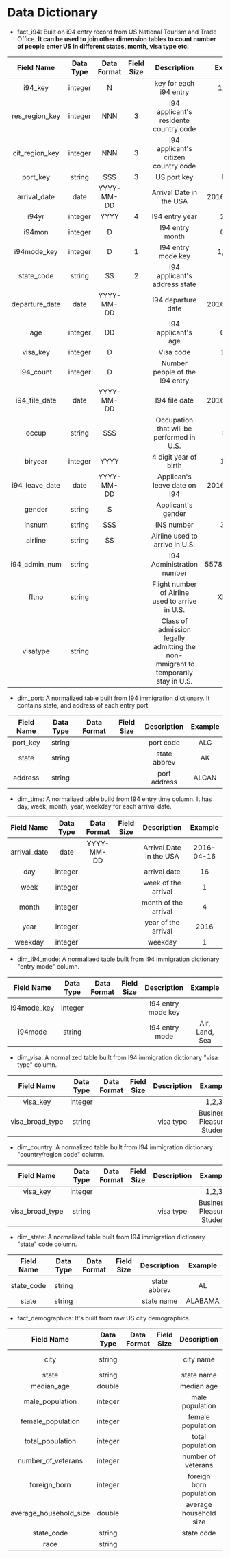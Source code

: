 # Data Dictionary
- fact_i94: Built on i94 entry record from US National Tourism and Trade Office. **It can be used to join other dimension tables to count number of people enter US in different states, month, visa type etc.**

|Field Name| Data Type|Data Format|Field Size|Description|Example|
|:---:|:---:|:---:|:---:|:---:|:---:|
|i94_key|integer|N||key for each i94 entry|1,2,3...|
|res_region_key|integer|NNN|3|i94 applicant's residente country code|236|
|cit_region_key|integer|NNN|3|i94 applicant's citizen country code|236|
|port_key|string|SSS|3|US port key|FMY|
|arrival_date|date|YYYY-MM-DD||Arrival Date in the USA|2016-04-11|
|i94yr|integer|YYYY|4|I94 entry year|2016|
|i94mon|integer|D||I94 entry month|0-12|
|i94mode_key|integer|D|1|I94 entry mode key|1,2,3,9|
|state_code|string|SS|2|I94 applicant's address state|CA|
|departure_date|date|YYYY-MM-DD||I94 departure date|2016-04-16|
|age|integer|DD||I94 applicant's age|0-99|
|visa_key|integer|D||Visa code|1,2,3|
|i94_count|integer|D||Number people of the i94 entry|1|
|i94_file_date|date|YYYY-MM-DD||I94 file date|2016-04-16|
|occup|string|SSS||Occupation that will be performed in U.S.|STU|
|biryear|integer|YYYY||4 digit year of birth|1950|
|i94_leave_date|date|YYYY-MM-DD||Applican's leave date on I94|2016-07-16|
|gender|string|S||Applicant's gender|F|
|insnum|string|SSS||INS number|3517|
|airline|string|SS||Airline used to arrive in U.S.|CI|
|i94_admin_num|string|||I94 Administration number|55780468433|
|fltno|string||   |Flight number of Airline used to arrive in U.S.|XBLNG|
|visatype|string|   |   |Class of admission legally admitting the non-immigrant to temporarily stay in U.S.|B2|

- dim_port: A normalized table built from I94 immigration dictionary. It contains state, and address of each entry port.

|Field Name| Data Type|Data Format|Field Size|Description|Example|
|:---:|:---:|:---:|:---:|:---:|:---:|
|port_key|string|||port code|ALC|
|state|string|||state abbrev|AK|
|address|string|||port address|ALCAN|

- dim_time: A normaliaed table build from I94 entry time column. It has day, week, month, year, weekday for each arrival date.

|Field Name| Data Type|Data Format|Field Size|Description|Example|
|:---:|:---:|:---:|:---:|:---:|:---:|
|arrival_date|date|YYYY-MM-DD||Arrival Date in the USA|2016-04-16|
|day|integer|||arrival date|16|
|week|integer|||week of the arrival|1|
|month|integer|||month of the arrival|4|
|year|integer|||year of the arrival|2016|
|weekday|integer|||weekday|1|

- dim_i94_mode: A normaliaed table built from I94 immigration dictionary "entry mode" column.

|Field Name| Data Type|Data Format|Field Size|Description|Example|
|:---:|:---:|:---:|:---:|:---:|:---:|
|i94mode_key|integer|||I94 entry mode key||
|i94mode|string|||I94 entry mode|Air, Land, Sea|

- dim_visa: A normalized table built from I94 immigration dictionary "visa type" column.

|Field Name| Data Type|Data Format|Field Size|Description|Example|
|:---:|:---:|:---:|:---:|:---:|:---:|
|visa_key|integer||||1,2,3|
|visa_broad_type|string|||visa type|Business, Pleasure, Student|

- dim_country: A normalized table built from I94 immigration dictionary "country/region code" column.

|Field Name| Data Type|Data Format|Field Size|Description|Example|
|:---:|:---:|:---:|:---:|:---:|:---:|
|visa_key|integer||||1,2,3|
|visa_broad_type|string|||visa type|Business, Pleasure, Student|

- dim_state: A normalized table built from I94 immigration dictionary "state" code column.

|Field Name| Data Type|Data Format|Field Size|Description|Example|
|:---:|:---:|:---:|:---:|:---:|:---:|
|state_code|string|||state abbrev|AL|
|state|string|||state name|ALABAMA|

- fact_demographics: It's built from raw US city demographics. 

|Field Name| Data Type|Data Format|Field Size|Description|Example|
|:---:|:---:|:---:|:---:|:---:|:---:|
|city|string|||city name|Silver Spring|
|state|string|||state name|Maryland|
|median_age|double|||median age|33.8|
|male_population|integer|||male population|40601|
|female_population|integer|||female population|41862|
|total_population|integer|||total population|82463|
|number_of_veterans|integer|||number of veterans|1562|
|foreign_born|integer|||foreign born population|30908|
|average_household_size|double|||average household size|3.2|
|state_code|string|||state code|MD|
|race|string||||White|
